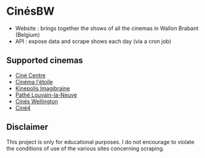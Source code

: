 # CinésBW

-   Website : brings together the shows of all the cinemas in Wallon Brabant (Belgium)
-   API : expose data and scrape shows each day (via a cron job)

## Supported cinemas

-   [Ciné Centre](https://lightsinthecity.be/rixensart/)
-   [Cinéma l'étoile](https://lightsinthecity.be/jodoigne/)
-   [Kinepolis Imagibraine](https://kinepolis.be/fr/fr/movies/overview/?complex=KBRAI&main_section=tous+les+films)
-   [Pathé Louvain-la-Neuve](https://www.pathe.be/fr/cinemas/cinema-pathe-louvain-la-neuve)
-   [Cinés Wellington](https://www.cineswellington.com/)
-   [Ciné4](https://www.cine4.be/)

## Disclaimer

This project is only for educational purposes. I do not encourage to violate the conditions of use of the various sites concerning scraping.
